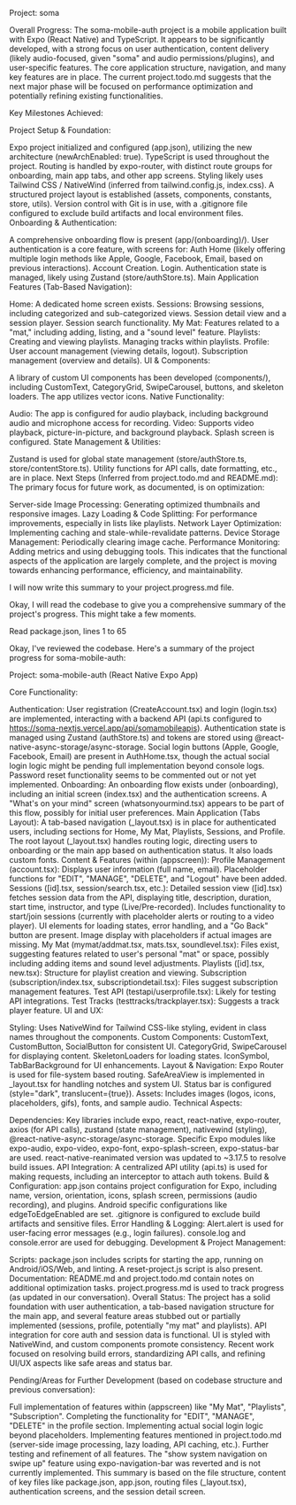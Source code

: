 Project: soma

Overall Progress: The soma-mobile-auth project is a mobile application built with Expo (React Native) and TypeScript. It appears to be significantly developed, with a strong focus on user authentication, content delivery (likely audio-focused, given "soma" and audio permissions/plugins), and user-specific features. The core application structure, navigation, and many key features are in place. The current project.todo.md suggests that the next major phase will be focused on performance optimization and potentially refining existing functionalities.

Key Milestones Achieved:

Project Setup & Foundation:

Expo project initialized and configured (app.json), utilizing the new architecture (newArchEnabled: true).
TypeScript is used throughout the project.
Routing is handled by expo-router, with distinct route groups for onboarding, main app tabs, and other app screens.
Styling likely uses Tailwind CSS / NativeWind (inferred from tailwind.config.js, index.css).
A structured project layout is established (assets, components, constants, store, utils).
Version control with Git is in use, with a .gitignore file configured to exclude build artifacts and local environment files.
Onboarding & Authentication:

A comprehensive onboarding flow is present (app/(onboarding)/).
User authentication is a core feature, with screens for:
Auth Home (likely offering multiple login methods like Apple, Google, Facebook, Email, based on previous interactions).
Account Creation.
Login.
Authentication state is managed, likely using Zustand (store/authStore.ts).
Main Application Features (Tab-Based Navigation):

Home: A dedicated home screen exists.
Sessions:
Browsing sessions, including categorized and sub-categorized views.
Session detail view and a session player.
Session search functionality.
My Mat:
Features related to a "mat," including adding, listing, and a "sound level" feature.
Playlists:
Creating and viewing playlists.
Managing tracks within playlists.
Profile:
User account management (viewing details, logout).
Subscription management (overview and details).
UI & Components:

A library of custom UI components has been developed (components/), including CustomText, CategoryGrid, SwipeCarousel, buttons, and skeleton loaders.
The app utilizes vector icons.
Native Functionality:

Audio: The app is configured for audio playback, including background audio and microphone access for recording.
Video: Supports video playback, picture-in-picture, and background playback.
Splash screen is configured.
State Management & Utilities:

Zustand is used for global state management (store/authStore.ts, store/contentStore.ts).
Utility functions for API calls, date formatting, etc., are in place.
Next Steps (Inferred from project.todo.md and README.md): The primary focus for future work, as documented, is on optimization:

Server-side Image Processing: Generating optimized thumbnails and responsive images.
Lazy Loading & Code Splitting: For performance improvements, especially in lists like playlists.
Network Layer Optimization: Implementing caching and stale-while-revalidate patterns.
Device Storage Management: Periodically clearing image cache.
Performance Monitoring: Adding metrics and using debugging tools.
This indicates that the functional aspects of the application are largely complete, and the project is moving towards enhancing performance, efficiency, and maintainability.

I will now write this summary to your project.progress.md file.

Okay, I will read the codebase to give you a comprehensive summary of the project's progress. This might take a few moments.

Read package.json, lines 1 to 65

Okay, I've reviewed the codebase. Here's a summary of the project progress for soma-mobile-auth:

Project: soma-mobile-auth (React Native Expo App)

Core Functionality:

Authentication:
User registration (CreateAccount.tsx) and login (login.tsx) are implemented, interacting with a backend API (api.ts configured to https://soma-nextjs.vercel.app/api/somamobileapis).
Authentication state is managed using Zustand (authStore.ts) and tokens are stored using @react-native-async-storage/async-storage.
Social login buttons (Apple, Google, Facebook, Email) are present in AuthHome.tsx, though the actual social login logic might be pending full implementation beyond console logs.
Password reset functionality seems to be commented out or not yet implemented.
Onboarding:
An onboarding flow exists under (onboarding), including an initial screen (index.tsx) and the authentication screens.
A "What's on your mind" screen (whatsonyourmind.tsx) appears to be part of this flow, possibly for initial user preferences.
Main Application (Tabs Layout):
A tab-based navigation (_layout.tsx) is in place for authenticated users, including sections for Home, My Mat, Playlists, Sessions, and Profile.
The root layout (_layout.tsx) handles routing logic, directing users to onboarding or the main app based on authentication status. It also loads custom fonts.
Content & Features (within (appscreen)):
Profile Management (account.tsx): Displays user information (full name, email). Placeholder functions for "EDIT", "MANAGE", "DELETE", and "Logout" have been added.
Sessions ([id].tsx, session/search.tsx, etc.):
Detailed session view ([id].tsx) fetches session data from the API, displaying title, description, duration, start time, instructor, and type (Live/Pre-recorded).
Includes functionality to start/join sessions (currently with placeholder alerts or routing to a video player).
UI elements for loading states, error handling, and a "Go Back" button are present.
Image display with placeholders if actual images are missing.
My Mat (mymat/addmat.tsx, mats.tsx, soundlevel.tsx): Files exist, suggesting features related to user's personal "mat" or space, possibly including adding items and sound level adjustments.
Playlists ([id].tsx, new.tsx): Structure for playlist creation and viewing.
Subscription (subscription/index.tsx, subscriptiondetail.tsx): Files suggest subscription management features.
Test API (testapi/userprofile.tsx): Likely for testing API integrations.
Test Tracks (testtracks/trackplayer.tsx): Suggests a track player feature.
UI and UX:

Styling: Uses NativeWind for Tailwind CSS-like styling, evident in class names throughout the components.
Custom Components:
CustomText, CustomButton, SocialButton for consistent UI.
CategoryGrid, SwipeCarousel for displaying content.
SkeletonLoaders for loading states.
IconSymbol, TabBarBackground for UI enhancements.
Layout & Navigation:
Expo Router is used for file-system based routing.
SafeAreaView is implemented in _layout.tsx for handling notches and system UI.
Status bar is configured (style="dark", translucent={true}).
Assets: Includes images (logos, icons, placeholders, gifs), fonts, and sample audio.
Technical Aspects:

Dependencies:
Key libraries include expo, react, react-native, expo-router, axios (for API calls), zustand (state management), nativewind (styling), @react-native-async-storage/async-storage.
Specific Expo modules like expo-audio, expo-video, expo-font, expo-splash-screen, expo-status-bar are used.
react-native-reanimated version was updated to ~3.17.5 to resolve build issues.
API Integration:
A centralized API utility (api.ts) is used for making requests, including an interceptor to attach auth tokens.
Build & Configuration:
app.json contains project configuration for Expo, including name, version, orientation, icons, splash screen, permissions (audio recording), and plugins.
Android specific configurations like edgeToEdgeEnabled are set.
.gitignore is configured to exclude build artifacts and sensitive files.
Error Handling & Logging:
Alert.alert is used for user-facing error messages (e.g., login failures).
console.log and console.error are used for debugging.
Development & Project Management:

Scripts: package.json includes scripts for starting the app, running on Android/iOS/Web, and linting. A reset-project.js script is also present.
Documentation:
README.md and project.todo.md contain notes on additional optimization tasks.
project.progress.md is used to track progress (as updated in our conversation).
Overall Status: The project has a solid foundation with user authentication, a tab-based navigation structure for the main app, and several feature areas stubbed out or partially implemented (sessions, profile, potentially "my mat" and playlists). API integration for core auth and session data is functional. UI is styled with NativeWind, and custom components promote consistency. Recent work focused on resolving build errors, standardizing API calls, and refining UI/UX aspects like safe areas and status bar.

Pending/Areas for Further Development (based on codebase structure and previous conversation):

Full implementation of features within (appscreen) like "My Mat", "Playlists", "Subscription".
Completing the functionality for "EDIT", "MANAGE", "DELETE" in the profile section.
Implementing actual social login logic beyond placeholders.
Implementing features mentioned in project.todo.md (server-side image processing, lazy loading, API caching, etc.).
Further testing and refinement of all features.
The "show system navigation on swipe up" feature using expo-navigation-bar was reverted and is not currently implemented.
This summary is based on the file structure, content of key files like package.json, app.json, routing files (_layout.tsx), authentication screens, and the session detail screen.